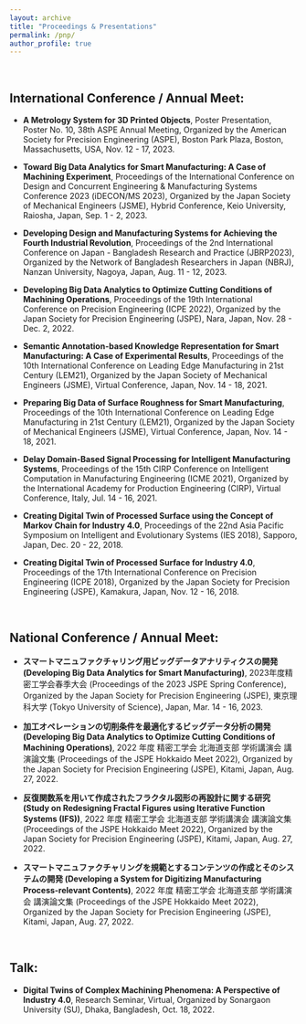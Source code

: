```yaml
---
layout: archive
title: "Proceedings & Presentations"
permalink: /pnp/
author_profile: true
---
```


<br>

<h2>International Conference / Annual Meet:</h2>

* <b>A Metrology System for 3D Printed Objects</b>, Poster Presentation, Poster No. 10, 38th ASPE Annual Meeting, Organized by the American Society for Precision Engineering (ASPE), Boston Park Plaza, Boston, Massachusetts, USA, Nov. 12 - 17, 2023.

* <b>Toward Big Data Analytics for Smart Manufacturing: A Case of Machining Experiment</b>, Proceedings of the International Conference on Design and Concurrent Engineering & Manufacturing Systems Conference 2023 (iDECON/MS 2023), Organized by the Japan Society of Mechanical Engineers (JSME), Hybrid Conference, Keio University, Raiosha, Japan, Sep. 1 - 2, 2023.

* <b>Developing Design and Manufacturing Systems for Achieving the Fourth Industrial Revolution</b>, Proceedings of the 2nd International Conference on Japan - Bangladesh Research and Practice (JBRP2023), Organized by the Network of Bangladesh Researchers in Japan (NBRJ), Nanzan University, Nagoya, Japan, Aug. 11 - 12, 2023.

* <b>Developing Big Data Analytics to Optimize Cutting Conditions of Machining Operations</b>, Proceedings of the 19th International Conference on Precision Engineering (ICPE 2022), Organized by the Japan Society for Precision Engineering (JSPE), Nara, Japan, Nov. 28 - Dec. 2, 2022.

* <b>Semantic Annotation-based Knowledge Representation for Smart Manufacturing: A Case of Experimental Results</b>, Proceedings of the 10th International Conference on Leading Edge Manufacturing in 21st Century (LEM21), Organized by the Japan Society of Mechanical Engineers (JSME), Virtual Conference, Japan, Nov. 14 - 18, 2021.

* <b>Preparing Big Data of Surface Roughness for Smart Manufacturing</b>, Proceedings of the 10th International Conference on Leading Edge Manufacturing in 21st Century (LEM21), Organized by the Japan Society of Mechanical Engineers (JSME), Virtual Conference, Japan, Nov. 14 - 18, 2021.

* <b>Delay Domain-Based Signal Processing for Intelligent Manufacturing Systems</b>, Proceedings of the 15th CIRP Conference on Intelligent Computation in Manufacturing Engineering (ICME 2021), Organized by the International Academy for Production Engineering (CIRP), Virtual Conference, Italy, Jul. 14 - 16, 2021.

* <b>Creating Digital Twin of Processed Surface using the Concept of Markov Chain for Industry 4.0</b>, Proceedings of the
22nd Asia Pacific Symposium on Intelligent and Evolutionary Systems (IES 2018), Sapporo, Japan, Dec. 20 - 22, 2018.

* <b>Creating Digital Twin of Processed Surface for Industry 4.0</b>, Proceedings of the 17th International Conference on Precision Engineering (ICPE 2018), Organized by the Japan Society for Precision Engineering (JSPE), Kamakura, Japan, Nov. 12 - 16, 2018.

<br>

<h2>National Conference / Annual Meet:</h2>

* <b>スマートマニュファクチャリング用ビッグデータアナリティクスの開発 (Developing Big Data Analytics for Smart Manufacturing)</b>, 2023年度精密工学会春季大会 (Proceedings of the 2023 JSPE Spring Conference), Organized by the Japan Society for Precision Engineering (JSPE), 東京理科大学 (Tokyo University of Science), Japan, Mar. 14 - 16, 2023.

* <b>加工オペレーションの切削条件を最適化するビッグデータ分析の開発 (Developing Big Data Analytics to Optimize Cutting Conditions of Machining Operations)</b>, 2022 年度 精密工学会 北海道支部 学術講演会 講演論文集 (Proceedings of the JSPE Hokkaido Meet 2022), Organized by the Japan Society for Precision Engineering (JSPE), Kitami, Japan, Aug. 27, 2022.

* <b>反復関数系を用いて作成されたフラクタル図形の再設計に関する研究 (Study on Redesigning Fractal Figures using Iterative Function Systems (IFS))</b>, 2022 年度 精密工学会 北海道支部 学術講演会 講演論文集 (Proceedings of the JSPE Hokkaido Meet 2022), Organized by the Japan Society for Precision Engineering (JSPE), Kitami, Japan, Aug. 27, 2022.

* <b>スマートマニュファクチャリングを規範とするコンテンツの作成とそのシステムの開発 (Developing a System for Digitizing Manufacturing Process-relevant Contents)</b>, 2022 年度 精密工学会 北海道支部 学術講演会 講演論文集 (Proceedings of the JSPE Hokkaido Meet 2022), Organized by the Japan Society for Precision Engineering (JSPE), Kitami, Japan, Aug. 27, 2022.


<br>

<h2>Talk:</h2>

* <b>Digital Twins of Complex Machining Phenomena: A Perspective of Industry 4.0</b>, Research Seminar, Virtual, Organized by Sonargaon University (SU), Dhaka, Bangladesh, Oct. 18, 2022.